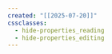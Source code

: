 ```yaml
---
created: "[[2025-07-20]]"
cssclasses:
  - hide-properties_reading
  - hide-properties_editing
---
```

